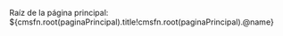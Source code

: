 <!-- Obtener la raíz de un nodo -->
<p>Raíz de la página principal: ${cmsfn.root(paginaPrincipal).title!cmsfn.root(paginaPrincipal).@name}</p>